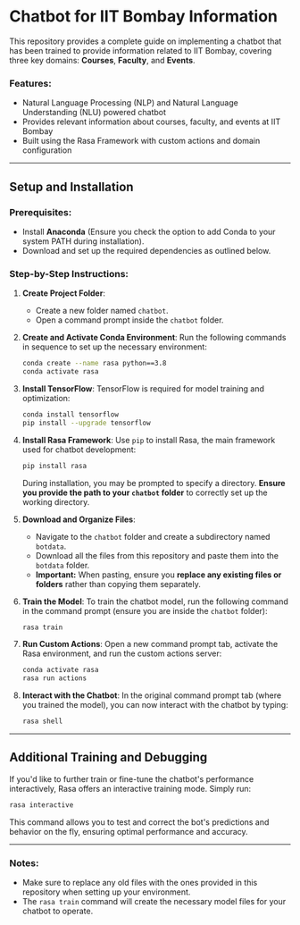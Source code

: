 # Chatbot for IIT Bombay Information

This repository provides a complete guide on implementing a chatbot that has been trained to provide information related to IIT Bombay, covering three key domains: **Courses**, **Faculty**, and **Events**.

### Features:
- Natural Language Processing (NLP) and Natural Language Understanding (NLU) powered chatbot
- Provides relevant information about courses, faculty, and events at IIT Bombay
- Built using the Rasa Framework with custom actions and domain configuration

---

## Setup and Installation

### Prerequisites:
- Install **Anaconda** (Ensure you check the option to add Conda to your system PATH during installation).
- Download and set up the required dependencies as outlined below.

### Step-by-Step Instructions:

1. **Create Project Folder**:
   - Create a new folder named `chatbot`.
   - Open a command prompt inside the `chatbot` folder.

2. **Create and Activate Conda Environment**:
   Run the following commands in sequence to set up the necessary environment:
   ```bash
   conda create --name rasa python==3.8
   conda activate rasa
   ```

3. **Install TensorFlow**:
   TensorFlow is required for model training and optimization:
   ```bash
   conda install tensorflow
   pip install --upgrade tensorflow
   ```

4. **Install Rasa Framework**:
   Use `pip` to install Rasa, the main framework used for chatbot development:
   ```bash
   pip install rasa
   ```
   During installation, you may be prompted to specify a directory. **Ensure you provide the path to your `chatbot` folder** to correctly set up the working directory.

5. **Download and Organize Files**:
   - Navigate to the `chatbot` folder and create a subdirectory named `botdata`.
   - Download all the files from this repository and paste them into the `botdata` folder.
   - **Important:** When pasting, ensure you **replace any existing files or folders** rather than copying them separately.

6. **Train the Model**:
   To train the chatbot model, run the following command in the command prompt (ensure you are inside the `chatbot` folder):
   ```bash
   rasa train
   ```

7. **Run Custom Actions**:
   Open a new command prompt tab, activate the Rasa environment, and run the custom actions server:
   ```bash
   conda activate rasa
   rasa run actions
   ```

8. **Interact with the Chatbot**:
   In the original command prompt tab (where you trained the model), you can now interact with the chatbot by typing:
   ```bash
   rasa shell
   ```

---

## Additional Training and Debugging

If you'd like to further train or fine-tune the chatbot's performance interactively, Rasa offers an interactive training mode. Simply run:
```bash
rasa interactive
```
This command allows you to test and correct the bot's predictions and behavior on the fly, ensuring optimal performance and accuracy.

---

### Notes:
- Make sure to replace any old files with the ones provided in this repository when setting up your environment.
- The `rasa train` command will create the necessary model files for your chatbot to operate.


